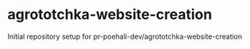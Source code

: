 # agrototchka-website-creation

Initial repository setup for pr-poehali-dev/agrototchka-website-creation